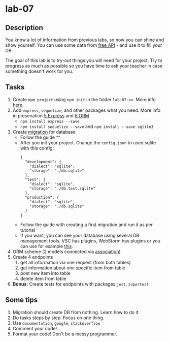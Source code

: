 # lab-07

## Description

You know a lot of information from previous labs, so now you can shine and show yourself. You can use some data
from [free API](https://github.com/public-apis/public-apis) - and use it to fill your DB.

The goal of this lab is to try-out things you will need for your project. Try to progress as much as possible so you
have time to ask your teacher in case something doesn't work for you.

## Tasks

1. Create `npm project` using `npm init` in the folder `lab-07-xx`. More
   info [here](https://docs.npmjs.com/cli/v7/commands/npm-init).
1. Add `express`, `sequelize`, and other packages what you need. More info in
   presenation [5 Express](https://docs.google.com/presentation/d/1RZJXLhgdzBajMYx7RHfO8k6gByorKBxMe8V7G97OmG0/edit#slide=id.gf4b3f6586d_0_182)
   and [6 ORM](https://docs.google.com/presentation/d/1QOj9iJxpC3wRnAQWFBvzUzQFgI15Zv_cOcB5LKL2SLo/edit#slide=id.gf5b189d86d_0_108)
    - `npm install express --save`
    - `npm install sequelize --save` and `npm install --save sqlite3`
3. Create [migration](https://sequelize.org/master/manual/migrations.html) for database
    - Follow the guide ^^
    - After you init your project. Change the `config.json` to used sqlite with this config:
        ```
        {
          "development": {
            "dialect": "sqlite",
            "storage": "./db.sqlite"
          },
          "test": {
            "dialect": "sqlite",
            "storage": "./db.test.sqlite"
          },
          "production": {
            "dialect": "sqlite",
            "storage": "./db.sqlite"
          }
        }
        ```
    - Follow the guide with creating a first migration and run it as per tutorial
    - If you want, you can see your database using several DB management tools. VSC has plugins, WebStorm has plugins or
      you can use for example [this](https://sqlitebrowser.org/).
5. ORM scheme (2 models connected
   via [association](https://sequelize.org/master/class/lib/associations/base.js~Association.html))
6. Create 4 endpoints
    1. get all information via one request (from both tables)
    1. get information about one specific item from table
    1. post new item into table
    1. delete item from table
7. **Bonus:** Create tests for endpoints with packages `jest`, `supertest`

## Some tips

1. Migration should create DB from nothing. Learn how to do it.
1. Do tasks steps by step. Focus on one thing.
1. Use `documentation`, `google`, `stackoverflow`
1. Comment your code!
1. Format your code! Don't be a messy programmer.
